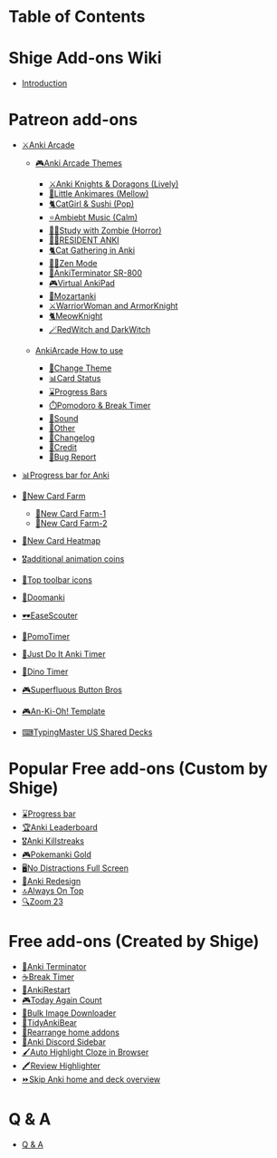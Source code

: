 # Table of Contents

# Shige Add-ons Wiki

- [Introduction](intro.md)

# Patreon add-ons

- [⚔️Anki Arcade](AnkiArcade/Home.md)
  - [🎮️Anki Arcade Themes](AnkiArcade/themes/00-index.md)
    - [⚔Anki Knights & Doragons (Lively)](AnkiArcade/themes/01-anki-knights--doragons.md)
    - [💎Little Ankimares (Mellow)](AnkiArcade/themes/02-little-ankimares.md)
    - [🐈CatGirl & Sushi (Pop)](AnkiArcade/themes/03-catgirl--sushi.md)
    - [⭐Ambiebt Music (Calm)](AnkiArcade/themes/04-ambiebt-music.md)
    - [🧟‍♀Study with Zombie (Horror)](AnkiArcade/themes/05-study-with-zombie.md)
    - [🧟‍♀RESIDENT ANKI](AnkiArcade/themes/06-resident-anki.md)
    - [🐈️Cat Gathering in Anki](AnkiArcade/themes/07-️cat-gathering-in-anki.md)
    - [🧘‍♀️Zen Mode](AnkiArcade/themes/08-️zen-mode.md)
    - [🤖AnkiTerminator SR-800](AnkiArcade/themes/09-ankiterminator-sr-800.md)
    - [🎮Virtual AnkiPad](AnkiArcade/themes/10-virtual-ankipad.md)
    - [🎵Mozartanki](AnkiArcade/themes/11-mozartanki.md)
    - [⚔WarriorWoman and ArmorKnight](AnkiArcade/themes/12-warriorwoman.md)
    - [🐈MeowKnight](AnkiArcade/themes/13-meowknight.md)
    - [🪄RedWitch and DarkWitch](AnkiArcade/themes/14-redwitch.md)

  - [AnkiArcade How to use](AnkiArcade/how-to-use.md)
    - [🎨Change Theme](AnkiArcade/02.-Change-Theme.md)
    - [📊Card Status](AnkiArcade/03.-Card-status.md)
    - [⌛️Progress Bars](AnkiArcade/04.-Progress-Bars.md)
    - [⏱️Pomodoro & Break Timer](AnkiArcade/05.-Pomodoro-&-Break-Timer.md)
    - [🎵Sound](AnkiArcade/06.-Sound.md)
    - [📂Other](AnkiArcade/08.-Other.md)
    - [📝Changelog](AnkiArcade/09.-Changelog.md)
    - [💖Credit](AnkiArcade/98.-Credit.md)
    - [🚨Bug Report](AnkiArcade/99.-Bug-Report.md)

- [📊Progress bar for Anki](progress-bar-for-anki.md)

- [🌱New Card Farm](new-card-farm/new-card-farm.md)
  - [🌱New Card Farm-1](new-card-farm/new-card-farm-01.md)
  - [🌱New Card Farm-2](new-card-farm/new-card-farm-02.md)

- [📅New Card Heatmap](new-card-heatmap.md)
- [🎖️additional animation coins](additional-animation-coins.md)
- [🎨Top toolbar icons](top-toolbar-icons.md)
- [🔫Doomanki](doomanki.md)
- [🕶️EaseScouter](easescouter.md)
- [🍅PomoTimer](pomotimer.md)<!--🟢-->
- [🍅Just Do It Anki Timer](just-anki-timer.md)
- [🦖Dino Timer](dino-timer.md)
- [🎮Superfluous Button Bros](superfluous-button-bros.md)

- [🎮An-Ki-Oh! Template](an-ki-oh.md)
- [⌨TypingMaster US Shared Decks](typingmaster-us-keyboard.md)


# Popular Free add-ons (Custom by Shige)
- [⌛️Progress bar](progress-bar.md)
- [🏆Anki Leaderboard](anki-leaderboard.md)
- [🎖️Anki Killstreaks](anki-killstreaks.md)
- [🎮Pokemanki Gold](pokemanki-gold.md)
- [🖥️No Distractions Full Screen](no-distractions-full-screen.md)
- [🎨Anki Redesign](anki-redesign.md)
- [🔝Always On Top](always-on-top.md)
- [🔍Zoom 23](zoom-23.md)


# Free add-ons (Created by Shige)

- [🤖Anki Terminator](AnkiTerminator/anki_terminator_00.md)<!--🟢-->
- [☕Break Timer](break-timer.md)
- [🔂AnkiRestart](ankirestart.md)
- [🎮Today Again Count](today-again-count.md)
- [🦾Bulk Image Downloader](bulk-image-downloader.md)
- [🐻TidyAnkiBear](tidyankibear.md)
- [📌Rearrange home addons](rearrange-home-addons.md)
- [📱Anki Discord Sidebar](anki-discord-sidebar.md)
- [🖌️Auto Highlight Cloze in Browser](auto-highlight-cloze-in-browser.md)
- [🖍️Review Highlighter](review-highlighter.md)
- [⏩️Skip Anki home and deck overview](skip-anki-home-and-deck-overview.md)



<!-- # Fixed Free add-ons

- [🩸Leech Toolkit]()
- [🏃🏻No Space Dash]()
- [⏩Preview Slideshow]()
- [🔍Rendered Browser]()
- [📸Anki OCR]()
- [📸PasteOCR]()
- [📊Tag Statistics]()
- [📊Syllabus]()
- [🪄Graph View]()
- [⏰️Simple Timer and Stopwatch]()
- [🎮Random Sprites]()
- [👻Remove tooltip]()
- [🐤AnkiPet]()
- [🐈️Annie's Cat Emporium]()
- [🐝BeeLine]()
- [🪨Sync to Obsidian]()
- [🔊Forvo Pronunciation Downloader]()
- [📚Google Dictionary]()
- [🐼Dict2Anki]()
- [🌶️Hanseido]()
- [🔊Anki IPA]()
- [📝Browser external editor]()
- [🆔Add note ID]()
- [🗑️Reset Card Scheduling]()
- [📋Copy notes]()
- [📥PDF to notes]()
- [🚚Transfer scheduling]()
- [📥Multi Deck Importer]()
- [📤Templates Import and Export]()
- [🔗Trigger and actions]()
- [🖱️Scroll in reviewer]()
- [🔙AnkiConect Downgrader]()
- [🧮Math Delimiters Replacer]()
- [🖼️Add media easy]()
- [💾History Recorder]()
- [📂Readable Addons Folder]()
- [🛡️Enable HTTPS]()

# No longer needed
- [🎨Deck Browser CSS]()
- [🌍DeepL Translator]()
- [🎮️LeaderBoard Patch Installer]()
- [⌛️Remaining time]()
- [🚚Transfer scheduling data]()

# Others
- [📖Japanese translation of Anki Manuals](anki_manuals_jp.md) -->

# Q & A
- [Q & A]()




<!-- 

# Free add-ons (by Shige)

- [🤖Anki Terminator](AnkiTerminator/anki_terminator_00.md)
- [☕Break Timer](break-timer.md)
- [🔂AnkiRestart](ankirestart.md)
- [🎮Today Again Count](today-again-count.md)
- [🦾Bulk Image Downloader](bulk-image-downloader.md)
- [🐻TidyAnkiBear](tidyankibear.md)
- [📌Rearrange home addons](rearrange-home-addons.md)
- [📱Anki Discord Sidebar](anki-discord-sidebar.md)
- [🖌️Auto Highlight Cloze in Browser](auto-highlight-cloze-in-browser.md)
- [🖍️Review Highlighter](review-highlighter.md)
- [⏩️Skip Anki home and deck overview](skip-anki-home-and-deck-overview.md)


# Popular Free add-ons(Custom)
- [🎮Progress bar](progress-bar.md)
- [🏆Anki Leaderboard](anki-leaderboard.md)
- [🎮Anki Killstreaks](anki-killstreaks.md)
- [🎮Pokemanki Gold](pokemanki-gold.md)
- [🖥️No Distractions Full Screen](no-distractions-full-screen.md)
- [🎨Anki Redesign](anki-redesign.md)
- [🔝Always On Top](always-on-top.md)
- [🔍Zoom 23](zoom-23.md)


# Fixed Free add-ons

- [🩸Leech Toolkit](leech-toolkit.md)
- [🏃🏻No Space Dash](no-space-dash.md)
- [⏩Preview Slideshow](preview-slideshow.md)
- [🔍Rendered Browser](rendered-browser.md)
- [📸Anki OCR](anki-ocr.md)
- [📸PasteOCR](pasteocr.md)
- [📊Tag Statistics](tag-statistics.md)
- [📊Syllabus](syllabus.md)
- [🪄Graph View](graph-view.md)
- [⏰️Simple Timer and Stopwatch](simple-timer-and-stopwatch.md)
- [🎮Random Sprites](random-sprites.md)
- [👻Remove tooltip](remove-tooltip.md)
- [🐤AnkiPet](ankipet.md)
- [🐈️Annie's Cat Emporium](annies-cat-emporium.md)
- [🐝BeeLine](beeline.md)
- [🪨Sync to Obsidian](sync-to-obsidian.md)
- [🔊Forvo Pronunciation Downloader](forvo-pronunciation-downloader.md)
- [📚Google Dictionary](google-dictionary.md)
- [🐼Dict2Anki](dict2anki.md)
- [🌶️Hanseido](hanseido.md)
- [🔊Anki IPA](anki-ipa.md)
- [📝Browser external editor](browser-external-editor.md)
- [🆔Add note ID](add-note-id.md)
- [🗑️Reset Card Scheduling](reset-card-scheduling.md)
- [📋Copy notes](copy-notes.md)
- [📥PDF to notes](pdf-to-notes.md)
- [📥Multi Deck Importer](multi-deck-importer.md)
- [📤Templates Import and Export](templates-import-and-export.md)
- [🔗Trigger and actions](trigger-and-actions.md)
- [🖱️Scroll in reviewer](scroll-in-reviewer.md)
- [🔙AnkiConect Downgrader](ankiconect-downgrader.md)
- [🧮Math Delimiters Replacer](math-delimiters-replacer.md)
- [🖼️Add media easy](add-media-easy.md)
- [💾History Recorder](history-recorder.md)
- [📂Readable Addons Folder](readable-addons-folder.md)
- [🛡️Enable HTTPS](enable-https.md)

# No longer needed
- [🎨Deck Browser CSS](deck-browser-css.md)
- [🌍DeepL Translator](deepl-translator.md)
- [🎮️LeaderBoard Patch Installer](leaderboard-patch-installer.md)
- [⌛️Remaining time](remaining-time.md)
- [🚚Transfer scheduling data](transfer-scheduling-data.md)

# Others
- [📖Japanese translation of Anki Manuals](anki_manuals_jp.md)

# Q & A
- [Q & A](q--a.md)


 -->
